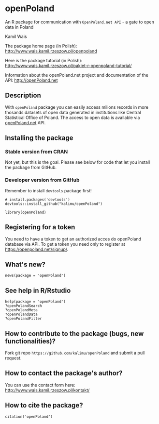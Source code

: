 openPoland
==========

An R package for communication with `OpenPoland.net API` - a gate to
open data in Poland

Kamil Wais

The package home page (in Polish):  
[<http://www.wais.kamil.rzeszow.pl/openpoland>](http://www.wais.kamil.rzeszow.pl/openpoland)

Here is the package tutorial (in Polish):  
[<http://www.wais.kamil.rzeszow.pl/pakiet-r-openpoland-tutorial/>](http://www.wais.kamil.rzeszow.pl/pakiet-r-openpoland-tutorial/)

Information about the openPoland.net project and documentation of the
API: [<http://openPoland.net>](http://openPoland.net)

Description
-----------

With `openPoland` package you can easily access milions records in more
thosands datasets of open data generated in institutions like Central
Statistical Office of Poland. The access to open data is available via
[openPoland.net](http://openPoland.net) API.

Installing the package
----------------------

### Stable version from CRAN

Not yet, but this is the goal. Please see below for code that let you
install the package from GitHub.

### Developer version from GitHub

Remember to install `devtools` package first!

    # install.packages('devtools')
    devtools::install_github("kalimu/openPoland")

    library(openPoland)

Registering for a token
-----------------------

You need to have a token to get an authorized acces do openPoland
database via API. To get a token you need only to register at
[<https://openpoland.net/signup/>](https://openpoland.net/signup/).

What's new?
-----------

    news(package = 'openPoland')

See help in R/Rstudio
---------------------

    help(package = 'openPoland')
    ?openPolandSearch
    ?openPolandMeta
    ?openPolandData
    ?openPolandFilter

How to contribute to the package (bugs, new functionalities)?
-------------------------------------------------------------

Fork git repo `https://github.com/kalimu/openPoland` and submit a pull
request.

How to contact the package's author?
------------------------------------

You can use the contact form here:
<http://www.wais.kamil.rzeszow.pl/kontakt/>

How to cite the package?
------------------------

    citation('openPoland')
